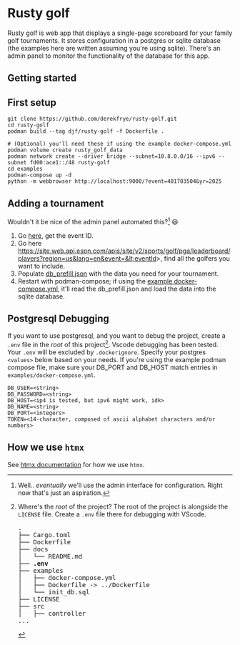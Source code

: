 # Rusty golf

Rusty golf is web app that displays a single-page scoreboard for your family golf tournaments. It stores configuration in a postgres or sqlite database (the examples here are written assuming you're using sqlite). There's an admin panel to monitor the functionality of the database for this app.

## Getting started

## First setup
```shell
git clone https://github.com/derekfrye/rusty-golf.git
cd rusty-golf
podman build --tag djf/rusty-golf -f Dockerfile .

# (Optional) you'll need these if using the example docker-compose.yml
podman volume create rusty_golf_data
podman network create --driver bridge --subnet=10.8.0.0/16 --ipv6 --subnet fd00:ace1::/48 rusty-golf
cd examples
podman-compose up -d
python -m webbrowser http://localhost:9000/?event=401703504&yr=2025
```

## Adding a tournament

Wouldn't it be nice of the admin panel automated this?[^1] 😆

1. Go [here](https://site.web.api.espn.com/apis/v2/scoreboard/header?sport=golf&league=pga&region=us&lang=en&contentorigin=espn), get the event ID.
2. Go here https://site.web.api.espn.com/apis/site/v2/sports/golf/pga/leaderboard/players?region=us&lang=en&event=&lt;eventId&gt;, find all the golfers you want to include.
3. Populate [db_prefill.json](tests/test5_dbprefill.json) with the data you need for your tournament.
4. Restart with podman-compose; if using the [example docker-compose.yml](examples/docker-compose.yml), it'll read the db_prefill.json and load the data into the sqlite database.

## Postgresql Debugging
If you want to use postgresql, and you want to debug the project, create a `.env` file in the *root* of this project[^2]. Vscode debugging has been tested. Your `.env` will be excluded by `.dockerignore`. Specify your postgres `<values>` below based on your needs. If you're using the example podman compose file, make sure your DB_PORT and DB_HOST match entries in `examples/docker-compose.yml`.
```text
DB_USER=<string>
DB_PASSWORD=<string>
DB_HOST=<ip4 is tested, but ipv6 might work, idk>
DB_NAME=<string>
DB_PORT=<integers>
TOKEN=<14-character, composed of ascii alphabet characters and/or numbers>
```

## How we use `htmx`

See [htmx documentation](htmx.md) for how we use `htmx`.

[^1]: Well.. *eventually* we'll use the admin interface for configuration. Right now that's just an aspiration.

[^2]: Where's the *root* of the project? The root of the project is alongside the `LICENSE` file. Create a `.env` file there for debugging with VScode.
    <pre>
    .
    ├── Cargo.toml
    ├── Dockerfile
    ├── docs
    │   └── README.md
    <b>├── .env</b>
    ├── examples
    │   ├── docker-compose.yml
    │   ├── Dockerfile -> ../Dockerfile
    │   └── init_db.sql
    ├── LICENSE
    ├── src
    │   ├── controller
    ...
    </pre>